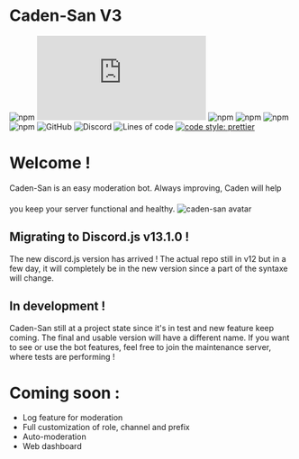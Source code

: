 # Caden-San V3

![npm](https://img.shields.io/npm/v/npm)
![npm](https://img.shields.io/npm/v/discord.js?color=%239c7aec&label=discord.js)
![npm](https://img.shields.io/npm/v/mongoose?color=4CFF37&label=Mongoose)
![npm](https://img.shields.io/npm/v/sentry?color=%239F07C3&label=Sentry)
![npm](https://img.shields.io/npm/v/prettier?color=%23FE6DC5&label=Prettier)
![npm](https://img.shields.io/npm/v/cron?color=%23F4D03F&label=Cron)
![GitHub](https://img.shields.io/github/license/CadenEras/Caden-San?color=blueviolet)
![Discord](https://img.shields.io/discord/862476312568004668?label=Discord)
![Lines of code](https://img.shields.io/tokei/lines/github/CadenEras/Caden-San?color=%23F29F33)
[![code style: prettier](https://img.shields.io/badge/code_style-prettier-ff69b4.svg)](https://github.com/prettier/prettier)

# Welcome !

Caden-San is an easy moderation bot. Always improving, Caden will help you keep your server functional and healthy.
<img src="https://i.imgur.com/ek6dDxa.png" alt="caden-san avatar" style="max-width: 50%; margin-top: 20px;">

## Migrating to Discord.js v13.1.0 !

The new discord.js version has arrived ! The actual repo still in v12 but in a few day, it will completely be in the new
version since a part of the syntaxe will change.

## In development !

Caden-San still at a project state since it's in test and new feature keep coming. The final and usable version will
have a different name. If you want to see or use the bot features, feel free to join the maintenance server, where tests
are performing !

# Coming soon :

- Log feature for moderation
- Full customization of role, channel and prefix
- Auto-moderation
- Web dashboard
